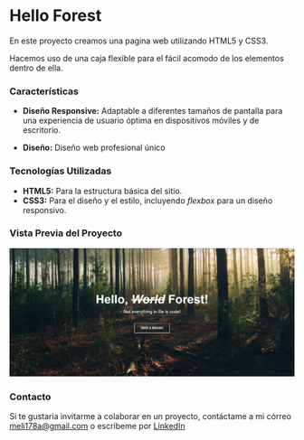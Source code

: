 # Hello Forest

En este proyecto creamos una pagina web utilizando HTML5 y CSS3.

Hacemos uso de una caja flexible para el fácil acomodo de los elementos dentro de ella.

### Características
- **Diseño Responsive:** Adaptable a diferentes tamaños de pantalla para una experiencia de usuario óptima en dispositivos móviles y de escritorio.

- **Diseño:** Diseño web profesional único

### Tecnologías Utilizadas
+ **HTML5:** Para la estructura básica del sitio.
+ **CSS3:** Para el diseño y el estilo, incluyendo _flexbox_ para un diseño responsivo.

### Vista Previa del Proyecto
![Demo](imagenes/vista_previa.png)

### Contacto
Si te gustaria invitarme a colaborar en un proyecto, contáctame a mi córreo meli178a@gmail.com o escribeme por [LinkedIn](https://www.linkedin.com/in/melissa-ochoa17/)


